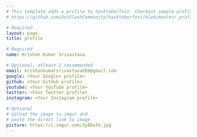 ```yaml
---
# This template adds a profile to hacktoberfest. Checkout sample profile at
# https://github.com/DotSlashCommunity/hacktoberfest/blob/master/_profile/ksdme.md

# Required
layout: page
title: profile

# Required
name: Krishan Kumar Srivastava

# Optional, atleast 2 recommended
email: krishankumarsrivastava289@gmail.com
google: <Your Google+ profile>
github: <Your GitHub profile> 
youtube: <Your YouTube profile>
twitter: <Your Twitter profile>
instagram: <Your Instagram profile>

# Optional
# Upload the image to imgur and
# paste the direct link to image
picture: https://i.imgur.com/3y88afe.jpg
---
```

